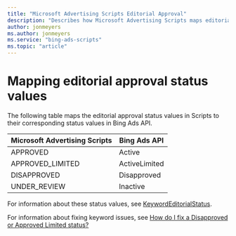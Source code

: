 ```yaml
---
title: "Microsoft Advertising Scripts Editorial Approval"
description: "Describes how Microsoft Advertising Scripts maps editorial approval statuses to Bing Ads API editorial approval statuses."
author: jonmeyers
ms.author: jonmeyers
ms.service: "bing-ads-scripts"
ms.topic: "article"
---
```


# Mapping editorial approval status values

The following table maps the editorial approval status values in Scripts to their corresponding status values in Bing Ads API.

|Microsoft Advertising Scripts|Bing Ads API
|-|-
APPROVED|Active
APPROVED_LIMITED|ActiveLimited
DISAPPROVED|Disapproved
UNDER_REVIEW|Inactive

For information about these status values, see [KeywordEditorialStatus](/advertising/campaign-management-service/keywordeditorialstatus).

For information about fixing keyword issues, see [How do I fix a Disapproved or Approved Limited status?](https://help.ads.microsoft.com/apex/index/3/en-us/52022#!)



